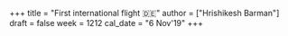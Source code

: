 +++
title = "First international flight 🇩🇪"
author = ["Hrishikesh Barman"]
draft = false
week = 1212
cal_date = "6 Nov'19"
+++
